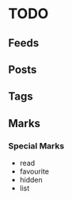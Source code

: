 # TODO

## Feeds

## Posts

## Tags

## Marks

### Special Marks

- read
- favourite
- hidden
- list
